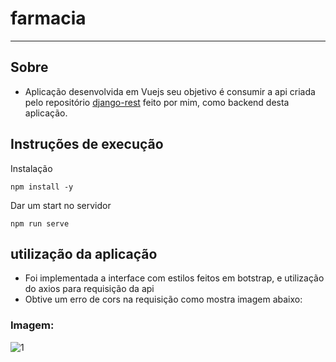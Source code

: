 # farmacia

---

## Sobre
- Aplicação desenvolvida em Vuejs seu objetivo é consumir a api criada pelo repositório [django-rest](https://github.com/GabrielVasconcelosMarques/django-rest) feito por mim, como backend desta aplicação.

## Instruções de execução
Instalação
```
npm install -y
```

Dar um start no servidor
```
npm run serve
```

## utilização da aplicação
- Foi implementada a interface com estilos feitos em botstrap, e utilização do axios para requisição da api
- Obtive um erro de cors na requisição como mostra imagem abaixo:

### Imagem:
![1](https://user-images.githubusercontent.com/66792384/192810226-c70afcd6-7fcd-4ba0-b1b4-567cf03defdd.PNG)
